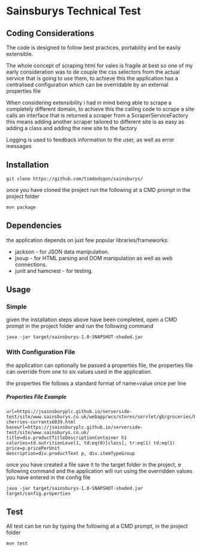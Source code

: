 # Sainsburys Technical Test

## Coding Considerations

The code is designed to follow best practices, portability and be easily extensible.

The whole concept of scraping html for vales is fragile at best so one of my early consideration was to de couple the css selectors from the actual service that is going to use them, to achieve this the application has a centralised configuration which can be overridable by an external properties file 

When considering extensibility i had in mind being able to scrape a completely different domain, to achieve this the calling code to scrape a site calls an interface that is returned a scraper from a ScraperServiceFactory this means adding another scraper tailored to different site is as easy as adding a class and adding the new site to the factory

Logging is used to feedback information to the user, as well as error messages



## Installation

    git clone https://github.com/timdodsgon/sainsburys/
    
once you have cloned the project run the following at a CMD prompt in the project folder

    mvn package

## Dependencies

the application depends on just few popular libraries/frameworks:

- jackson - for JSON data manipulation.
- jsoup - for HTML parsing and DOM manipulation as well as web connections.
- junit and hamcrest - for testing.

## Usage

### Simple

given the installation steps above have been completed, open a CMD prompt in the project folder and run the following command

    java -jar target/sainsburys-1.0-SNAPSHOT-shaded.jar

### With Configuration File

the application can optionally be passed a properties file, the properties file can override from one to six values used in the application.

the properties file follows a standard format of name=value once per line

##### Properties File Example

    url=https://jsainsburyplc.github.io/serverside-test/site/www.sainsburys.co.uk/webapp/wcs/stores/servlet/gb/groceries/berries-cherries-currants6039.html
    baseurl=https://jsainsburyplc.github.io/serverside-test/site/www.sainsburys.co.uk/
    title=div.productTitleDescriptionContainer h1
    calories=td.nutritionLevel1, td:eq(0)[class], tr:eq(1) td:eq(1)
    price=p.pricePerUnit
    description=div.productText p, div.itemTypeGroup

once you have created a file save it to the target folder in the project, e following command and the application will run using the overridden values you have entered in the config file

    java -jar target/sainsburys-1.0-SNAPSHOT-shaded.jar target/config.properties


## Test

All test can be run by typing the following at a CMD prompt, in the project folder

    mvn test

    
